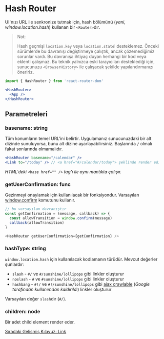 <h1>Hash Router</h1>

UI'nızı URL ile senkronize tutmak için, hash bölümünü (<i>yani, window.location.hash</i>) kullanan bir `<Router>`dır.

>  Not:
>
>  Hash geçmişi `location.key` veya `location.state`i desteklemez. Önceki sürümlerde bu davranışı değiştirmeye çalıştık, ancak çözemediğimiz sorunlar vardı. Bu davranışa ihtiyaç duyan herhangi bir kod veya eklenti çalışmaz. Bu teknik yalnızca eski tarayıcıları desteklediği için, sunucunuzu `<BrowserHistory>` ile çalışacak şekilde yapılandırmanızı öneririz.


```jsx
import { HashRouter } from 'react-router-dom'

<HashRouter>
  <App />
</HashRouter>
```

<h2>Parametreleri</h2>

<h3>basename: string</h3>

Tüm konumların temel URL'ini belirtir. Uygulamanız sunucunuzdaki bir alt dizinde sunuluyorsa, bunu alt dizine ayarlayabilirsiniz. Başlarında `/` olmalı fakat sonlarında olmamalıdır.

```jsx
<HashRouter basename="/calendar" />
<Link to="/today" /> // <a href="#/calendar/today"> şeklinde render edilecektir.
```

<i>HTML'deki `<base href="" />` tag'ı ile aynı mantıkta çalışır.</i>

<h3>getUserConfirmation: func</h3>

Gezinmeyi onaylamak için kullanılacak bir fonksiyondur. Varsayılan <a href="https://developer.mozilla.org/en-US/docs/Web/API/Window/confirm">window.confirm</a> komutunu kullanır.

```js
// bu varsayılan davranıştır
const getConfirmation = (message, callback) => {
  const allowTransition = window.confirm(message)
  callback(allowTransition)
}

<HashRouter getUserConfirmation={getConfirmation} />
```

<h3>hashType: string</h3>

`window.location.hash` için kullanılacak kodlamanın türüdür. Mevcut değerler şunlardır:

* `slash` - `#/` ve `#/sunshine/lollipops` gibi linkler oluşturur
* `noslash` - `#` ve `#sunshine/lollipops` gibi linkler oluşturur
* `hashbang` - `#!/` ve `#!/sunshine/lollipops` gibi <a href="https://developers.google.com/webmasters/ajax-crawling/docs/learn-more">ajax crawlable</a> (<i>Google tarafından kullanımdan kaldırıldı</i>) linkler oluşturur

Varsayılan değer `slash`dır (`#/`).

<h3>children: node</h3>

Bir adet child element render eder.

<a href="https://omergulcicek.github.io/react-router/gelismis-kilavuzlar/link">Sıradaki Gelişmiş Kılavuz: Link</a>
